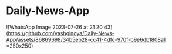 # Daily-News-App
![WhatsApp Image 2023-07-26 at 21 20 43](https://github.com/yashginoya/Daily-News-App/assets/86869698/34b5eb28-cc41-4dfc-970f-b9e6db1808a1 =250x250)
